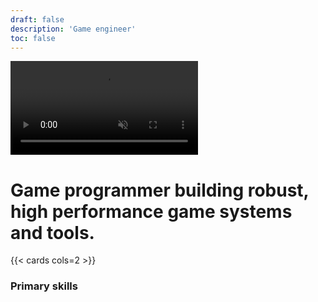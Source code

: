 ```yaml
---
draft: false
description: 'Game engineer'
toc: false
---
```


<div class="hero-section">
  <video class="hero-background" autoplay muted loop playsinline>
    <source src="/Video/Diluvian.mp4" type="video/mp4">
    Your browser does not support the video tag.
  </video>
  <div class="hero-overlay"></div>
  <div class="hero-content">
    <h1 class="text-center text-white">Game programmer building robust, high performance game systems and tools.</h1>
  </div>
</div>

{{< cards cols=2 >}}
<!-- TODO: move this to a class -->
<div class="mb-3 pt-0" style="margin-top: 0.5em;">
    <h3 class="challenges-head">Primary skills</h3>
    <head>
        <title>Horizontal List</title>
        <style>
            ul {
                list-style-type: none; /* Removes default bullets */
                margin: 0;
                padding: 0;
                overflow: hidden;
            }

            li {
                display: inline-block; /* Makes list items display horizontally */
                margin-right: 10px; /* Adds spacing between items */
            }
        </style>
    </head>
    <body>
        <ul>
             <button class="btn-primary" >C++</button>
             <button class="btn-primary" >Odin</button>
             <button class="btn-primary" >Unreal Engine</button>
             <button class="btn-primary" >Perforce</button>
             <button class="btn-primary" >Git</button>
             <button class="btn-primary" >Steamworks</button>
             <button class="btn-primary" >EOS</button>
             <button class="btn-primary" >GOG</button>
             <button class="btn-primary" >FMOD</button>
        </ul>
    </body>
</div>

<!-- TODO: move this to a class -->
<div class="mb-3 pt-0" style="margin-top: 0.5em;">
    <h3 class="challenges-head">Secondary skills</h3>
    <head>
        <title>Horizontal List</title>
        <style>
            ul {
                list-style-type: none; /* Removes default bullets */
                margin: 0;
                padding: 0;
                overflow: hidden;
            }

            li {
                display: inline-block; /* Makes list items display horizontally */
                margin-right: 10px; /* Adds spacing between items */
            }
        </style>
    </head>
    <body>
        <ul>
            <button class="btn-secondary" >C#</button>
            <button class="btn-secondary" >Python</button>
            <button class="btn-secondary" >Beef</button>
            <button class="btn-secondary" >Game Maker Studio 2</button>
            <button class="btn-secondary" >Godot</button>
            <button class="btn-secondary" >Unity</button>
            <button class="btn-secondary" >Blender</button>
            <button class="btn-secondary" >Linux</button>
        </ul>
    </body>
</div>
{{< /cards >}}

<br>

<div class="mb-3 pt-0" style="margin-top: 2.5em;">
    <h1>Game Programming</h1>
</div>
{{< cards cols=2 >}}
{{< card
    link="/games"
    title="Diluvian Ultra - [Released]"
    image="/images/DiluvianUltra.jpg"
    method="Resize" 
    options="1920x1080 q100 jpg"
>}}
{{< card
    link="/games"
    title="Hels Rebellion - [canceled]"
    image="/images/HB.webp"
    method="Resize" 
    options="1920x1080 q100 webp"
>}}
{{< /cards >}}

<div class="mb-3 pt-0" style="margin-top: 2.5em;">
    <h1>Projects</h1>
</div>
{{< cards cols=2 >}}
    {{< card 
        link="/projects/#dino" 
        icon="chip" 
        title="Dino" 
        subtitle="Hobby game engine written in Odin" 
        image="/images/Dino.png" 
        method="Resize" 
        options="1920x1080 q100 jpg" 
    >}}
    
    {{< card 
        link="/projects/#dismember-plugin" 
        icon="brick" 
        title="Dismember Plugin" 
        subtitle="Runtime limb dismemberment" 
        image="/images/Dismember.jpg" 
        method="Resize" 
        options="1920x1080 q100 jpg" 
    >}}

    {{< card 
        link="/projects/#dumb-robot" 
        icon="beaker" title="Dumb Robot" 
        subtitle="Small prototype where you manage vacuum robots" 
        image="/images/DumbRobot3.jpg" 
        method="Resize" 
        options="1920x1080 q100 jpg" 
    >}}

    {{< card 
        link="/projects/#untitled-prototype" 
        icon="beaker" 
        title="Untitled prototype" 
        subtitle="Small isometric city builder prototype" 
        image="/images/UntitledProto.gif" 
    >}}

{{< /cards >}}

{{< cards cols=1 >}}
<button 
  id="resume-button-container" 
  class="btn-res w-full mt-10 font-bold uppercase text-xl py-3"
  onclick="window.open('/Resume/Flynn_Coulter_Resume-2025.pdf', '_blank')"
  role="button"
  >Resume</button>
<script>
    document.addEventListener("DOMContentLoaded", function () {
      const target = document.getElementById("resume-button-container");

      if (!target) return;

      const observer = new IntersectionObserver(entries => {
        entries.forEach(entry => {
          if (entry.isIntersecting) {
            target.classList.add("flash");
            observer.unobserve(target);
          }
        });
      });

      observer.observe(target);
    });
</script>
{{< /cards >}}

{{< contactform >}}